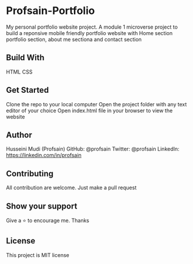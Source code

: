 # Profsain-Portfolio
My personal portfolio website project. A module 1 microverse project to build a reponsive mobile friendly portfolio website with Home section portfolio section, about me sectiona and contact section

## Build With

HTML
CSS

## Get Started

Clone the repo to your local computer
Open the project folder with any text editor of your choice
Open index.html file in your browser to view the website

## Author

Husseini Mudi (Profsain)
GitHub: @profsain
Twitter: @profsain
LinkedIn: https://linkedin.com/in/profsain

## Contributing

All contribution are welcome. Just make a pull request

## Show your support

Give a ⭐️ to encourage me. Thanks

## License

This project is MIT license
